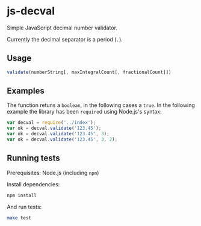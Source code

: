 # js-decval
Simple JavaScript decimal number validator.

Currently the decimal separator is a period (`.`).

## Usage

```javascript
validate(numberString[, maxIntegralCount[, fractionalCount]])
```

## Examples

The function retuns a `boolean`, in the following cases a `true`. In the following example the library has been `require`d using Node.js's syntax:

```javascript
var decval = require('../index');
var ok = decval.validate('123.45');
var ok = decval.validate('123.45', 3);
var ok = decval.validate('123.45', 3, 2);
```

## Running tests

Prerequisites: Node.js (including `npm`)

Install dependencies:

```sh
npm install
```

And run tests:

```sh
make test
```